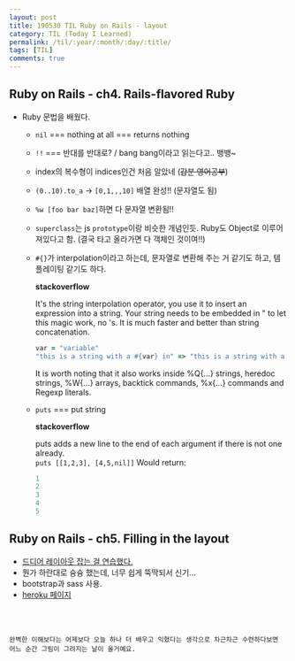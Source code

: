 ```yaml
---
layout: post
title: 190530 TIL Ruby on Rails - layout
category: TIL (Today I Learned)
permalink: /til/:year/:month/:day/:title/
tags: [TIL]
comments: true
---
```


## **Ruby on Rails - ch4. Rails-flavored Ruby**

- Ruby 문법을 배웠다. 
  - `nil` === nothing at all === returns nothing
  - `!!` === 반대를 반대로? / bang bang이라고 읽는다고.. 뱅뱅~
  - index의 복수형이 indices인건 처음 알았네 (~~갑분 영어공부~~)
  - `(0..10).to_a` -> `[0,1,,,10]` 배열 완성!! (문자열도 됨)
  - `%w [foo bar baz]`하면 다 문자열 변환됨!!
  - `superclass`는 js `prototype`이랑 비슷한 개념인듯. Ruby도 Object로 이루어져있다고 함. (결국 타고 올라가면 다 객체인 것이여!!)
  - `#{}`가 interpolation이라고 하는데, 문자열로 변환해 주는 거 같기도 하고, 템플레이팅 같기도 하다. 

    **stackoverflow**

    It's the string interpolation operator, you use it to insert an expression into a string. Your string needs to be embedded in " to let this magic work, no 's. It is much faster and better than string concatenation.
    ```ruby 
    var = "variable"
    "this is a string with a #{var} in" => "this is a string with a variable in"
    ```

    It is worth noting that it also works inside %Q{...} strings, heredoc strings, %W{...} arrays, backtick commands, %x{...} commands and Regexp literals. 
  - `puts` === put string 

    **stackoverflow**

    puts adds a new line to the end of each argument if there is not one already.  
    `puts [[1,2,3], [4,5,nil]]` Would return:
    ```ruby
    1
    2
    3
    4
    5
    ```

## **Ruby on Rails - ch5. Filling in the layout**
- [드디어 레이아웃 잡는 걸 연습했다.](https://www.railstutorial.org/book/filling_in_the_layout)
- 뭔가 하란대로 슝슝 했는데, 너무 쉽게 뚝딱되서 신기... 
- bootstrap과 sass 사용. 
- [heroku 페이지](https://soom-sample-app.herokuapp.com/)

<br/>
<br/>


```
완벽한 이해보다는 어제보다 오늘 하나 더 배우고 익혔다는 생각으로 차근차근 수련하다보면 어느 순간 그림이 그려지는 날이 올거예요.
```